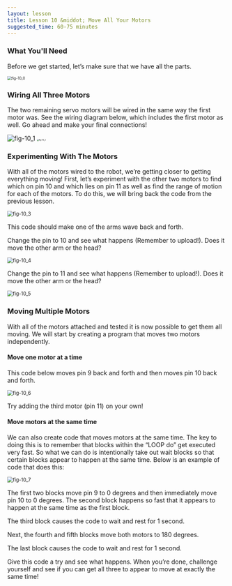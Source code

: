 ```yaml
---
layout: lesson
title: Lesson 10 &middot; Move All Your Motors
suggested_time: 60-75 minutes
---
```


### What You'll Need

Before we get started, let’s make sure that we have all the parts.

<img src="fig-10_0.png" alt="fig-10_0" style="zoom:60%;" class="image center" />

### Wiring All Three Motors

The two remaining servo motors will be wired in the same way the first motor was. See the wiring diagram below, which includes the first motor as well.  Go ahead and make your final connections!

<img src="fig-10_1.png" alt="fig-10_1" style="zoom:100%;" class="image center" />

<img src="fig-10_2.png" alt="fig-10_2" style="zoom:30%;" class="image center" />

### Experimenting With The Motors

With all of the motors wired to the robot, we’re getting closer to getting everything moving!  First, let’s experiment with the other two motors to find which on pin 10 and which lies on pin 11 as well as find the range of motion for each of the motors. To do this, we will bring back the code from the previous lesson.

<img src="fig-10_3.png" alt="fig-10_3" style="zoom:80%;" class="image center" />

This code should make one of the arms wave back and forth.  

Change the  pin to 10 and see what happens (Remember to upload!).  Does it move the other arm or the head?  

<img src="fig-10_4.png" alt="fig-10_4" style="zoom:80%;" class="image center" />

Change the  pin to 11 and see what happens (Remember to upload!).  Does it move the other arm or the head?  

<img src="fig-10_5.png" alt="fig-10_5" style="zoom:80%;" class="image center" />

### Moving Multiple Motors

With all of the motors attached and tested it is now possible to get them all moving. We will start by creating a program that moves two motors independently.  

#### Move one motor at a time

This code below moves pin 9 back and forth and then moves pin 10 back and forth.  

<img src="fig-10_6.png" alt="fig-10_6" style="zoom:80%;" class="image center" />

Try adding the third motor (pin 11) on your own!

#### Move motors at the same time

We can also create code that moves motors at the same time.  The key to doing this is to remember that blocks within the “LOOP do” get executed very fast.  So what we can do is intentionally take out wait blocks so that certain blocks appear to happen at the same time.  Below is an example of code that does this:

<img src="fig-10_7.png" alt="fig-10_7" style="zoom:80%;" class="image center" />

The first two blocks move pin 9 to 0 degrees and then immediately move pin 10 to 0 degrees.  The second block happens so fast that it appears to happen at the same time as the first block.  

The third block causes the code to wait and rest for 1 second.

Next, the fourth and fifth blocks move both motors to 180 degrees.  

The last block causes the code to wait and rest for 1 second.

Give this code a try and see what happens.  When you’re done, challenge yourself and see if you can get all three to appear to move at exactly the same time!
